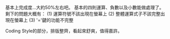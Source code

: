 基本上完成度...大約50%左右吧。
基本的四則運算、負數以及小數能做處理了。
剩下的問題大概有：
(1) 運算符號不該出現在螢幕上
(2) 整體運算式子不該完整出現在螢幕上
(3) '='鍵的功能不完整

Coding Style的部分，排版整齊，看起來舒爽，值得嘉許。
